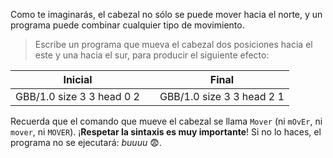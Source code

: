 Como te imaginarás, el cabezal no sólo se puede mover hacia el norte, y un programa puede combinar cualquier tipo de movimiento.

> Escribe un programa que mueva el cabezal dos posiciones hacia el este y una hacia el sur, para producir el siguiente efecto:

<table class= "table" style="width:100%">
  <thead>
  <tr>
    <th style="text-align: center">Inicial</th>
    <th style="text-align: center"></th> 
    <th style="text-align: center">Final</th>
  </tr>
  </thead>
  <tbody>
  <tr>
    <td style="text-align: center">  
      <gs-board>
        GBB/1.0
        size 3 3
        head 0 2
      </gs-board>
    </td>
    <td style="text-align: center"><i class="fa fa-arrow-right"></i></td> 
    <td style="text-align: center">
      <gs-board>
        GBB/1.0
        size 3 3
        head 2 1
      </gs-board>
    </td>
  </tr>
  <tbody>
</table>

Recuerda que el comando que mueve el cabezal se llama `Mover` (ni `mOvEr`, ni `mover`, ni `MOVER`). ¡**Respetar la sintaxis es muy importante**! Si no lo haces, el programa no se ejecutará: _buuuu_ :fearful:.
